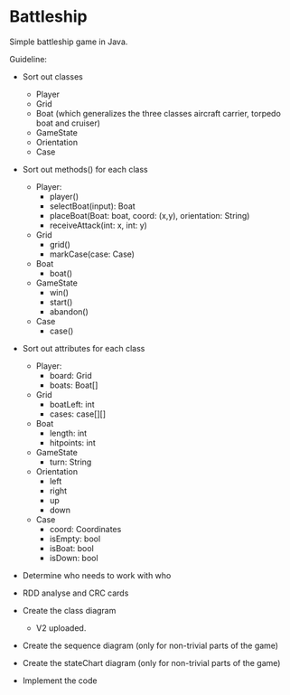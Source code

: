 # Battleship
Simple battleship game in Java.

Guideline:

- Sort out classes
  - Player
  - Grid
  - Boat (which generalizes the three classes aircraft carrier, torpedo boat and cruiser)
  - GameState
  - Orientation
  - Case
  
- Sort out methods() for each class
  - Player:
      - player()
      - selectBoat(input): Boat
      - placeBoat(Boat: boat, coord: (x,y), orientation: String)
      - receiveAttack(int: x, int: y)
  - Grid
      - grid()
      - markCase(case: Case)
  - Boat
      - boat() 
  - GameState 
      - win()
      - start()
      - abandon()
  - Case
      - case()
      
- Sort out attributes for each class
  - Player: 
      - board: Grid
      - boats: Boat[]  
  - Grid
      - boatLeft: int
      - cases: case[][]
  - Boat
      - length: int
      - hitpoints: int  
  - GameState
      - turn: String
  - Orientation
    - left
    - right
    - up
    - down
  - Case
    - coord: Coordinates
    - isEmpty: bool
    - isBoat: bool
    - isDown: bool
    
 - Determine who needs to work with who
 
- RDD analyse and CRC cards

- Create the class diagram
  - V2 uploaded.

- Create the sequence diagram (only for non-trivial parts of the game)

- Create the stateChart diagram (only for non-trivial parts of the game)

- Implement the code
  
